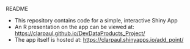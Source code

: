 README

- This repository contains code for a simple, interactive Shiny App
- An R presentation on the app can be viewed at: <https://clarpaul.github.io/DevDataProducts_Project/>
- The app itself is hosted at: <https://clarpaul.shinyapps.io/add_point/>

